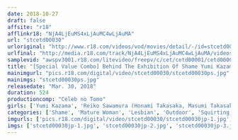 ```yaml
---
date: 2018-10-27
draft: false
affsite: "r18"
afflinkr18: "NjA4LjEuMS4xLjAuMC4wLjAuMA"
url: "stcetd00030"
urloriginal: "http://www.r18.com/videos/vod/movies/detail/-/id=stcetd00030"
urlfinal: "http://media.r18.com/track/NjA4LjEuMS4xLjAuMC4wLjAuMA/videos/vod/movies/detail/-/id=stcetd00030"
samplevid: "awspv3001.r18.com/litevideo/freepv/c/cet/cetd00001/cetd00001_dmb_w.mp4"
title: "[Special Value Combo] Behind The Exhibition Of Shame Yumi Kazama Reiko Sawamura Azusa Nagasawa Miwako Yamamoto"
mainimgurl: "pics.r18.com/digital/video/stcetd00030/stcetd00030ps.jpg"
mainimgs: "stcetd00030ps.jpg"
releasedate: "Mar. 30, 2018"
duration: 524
productioncomp: "Celeb no Tomo"
girls: ['Yumi Kazama', 'Reiko Sawamura (Honami Takasaka, Masumi Takasaka)', 'Azusa Nagasawa', 'Miwako Yamamoto']
categories: ['Shame', 'Mature Woman', 'Lesbian', 'Outdoor', 'Squirting', 'Set Items']
imgurls: ['pics.r18.com/digital/video/stcetd00030/stcetd00030jp-1.jpg', 'pics.r18.com/digital/video/stcetd00030/stcetd00030jp-2.jpg', 'pics.r18.com/digital/video/stcetd00030/stcetd00030jp-3.jpg', 'pics.r18.com/digital/video/stcetd00030/stcetd00030jp-4.jpg', 'pics.r18.com/digital/video/stcetd00030/stcetd00030jp-5.jpg', 'pics.r18.com/digital/video/stcetd00030/stcetd00030jp-6.jpg', 'pics.r18.com/digital/video/stcetd00030/stcetd00030jp-7.jpg', 'pics.r18.com/digital/video/stcetd00030/stcetd00030jp-8.jpg', 'pics.r18.com/digital/video/stcetd00030/stcetd00030jp-9.jpg', 'pics.r18.com/digital/video/stcetd00030/stcetd00030jp-10.jpg', 'pics.r18.com/digital/video/stcetd00030/stcetd00030jp-11.jpg', 'pics.r18.com/digital/video/stcetd00030/stcetd00030jp-12.jpg', 'pics.r18.com/digital/video/stcetd00030/stcetd00030jp-13.jpg', 'pics.r18.com/digital/video/stcetd00030/stcetd00030jp-14.jpg', 'pics.r18.com/digital/video/stcetd00030/stcetd00030jp-15.jpg', 'pics.r18.com/digital/video/stcetd00030/stcetd00030jp-16.jpg', 'pics.r18.com/digital/video/stcetd00030/stcetd00030jp-17.jpg', 'pics.r18.com/digital/video/stcetd00030/stcetd00030jp-18.jpg', 'pics.r18.com/digital/video/stcetd00030/stcetd00030jp-19.jpg', 'pics.r18.com/digital/video/stcetd00030/stcetd00030jp-20.jpg']
imgs: ['stcetd00030jp-1.jpg', 'stcetd00030jp-2.jpg', 'stcetd00030jp-3.jpg', 'stcetd00030jp-4.jpg', 'stcetd00030jp-5.jpg', 'stcetd00030jp-6.jpg', 'stcetd00030jp-7.jpg', 'stcetd00030jp-8.jpg', 'stcetd00030jp-9.jpg', 'stcetd00030jp-10.jpg', 'stcetd00030jp-11.jpg', 'stcetd00030jp-12.jpg', 'stcetd00030jp-13.jpg', 'stcetd00030jp-14.jpg', 'stcetd00030jp-15.jpg', 'stcetd00030jp-16.jpg', 'stcetd00030jp-17.jpg', 'stcetd00030jp-18.jpg', 'stcetd00030jp-19.jpg', 'stcetd00030jp-20.jpg']
---
```


